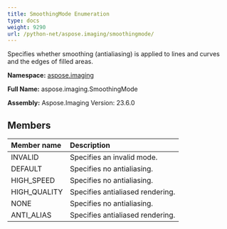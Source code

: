 ```yaml
---
title: SmoothingMode Enumeration
type: docs
weight: 9290
url: /python-net/aspose.imaging/smoothingmode/
---
```


Specifies whether smoothing (antialiasing) is applied to lines and curves and the edges of filled areas.

**Namespace:** [aspose.imaging](/imaging/python-net/aspose.imaging/)

**Full Name:** aspose.imaging.SmoothingMode

**Assembly:**  Aspose.Imaging Version: 23.6.0

## **Members**
|**Member name**|**Description**|
| :- | :- |
|INVALID|Specifies an invalid mode.|
|DEFAULT|Specifies no antialiasing.|
|HIGH_SPEED|Specifies no antialiasing.|
|HIGH_QUALITY|Specifies antialiased rendering.|
|NONE|Specifies no antialiasing.|
|ANTI_ALIAS|Specifies antialiased rendering.|
